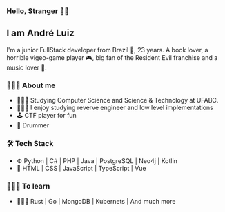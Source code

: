 ### Hello, Stranger 👋🏾<h2> I am André Luiz</h2>

I'm a junior FullStack developer from Brazil 💚, 23 years. A book lover, a horrible vigeo-game player 🎮, 
big fan of the Resident Evil franchise and a music lover 🎸.

### 🧔🏾‍♂️ About me

  - 👨🏾‍🎓 Studying Computer Science and Science & Technology at UFABC.
  - 👨🏾‍💻 I enjoy studying reverve engineer and low level implementations
  - 🕹 CTF player for fun
  - 🥁 Drummer

### 🛠 Tech Stack
  
  - ⚙️ Python | C# | PHP | Java | PostgreSQL | Neo4j | Kotlin
  - 🎀 HTML | CSS | JavaScript | TypeScript | Vue
  
### 🧗🏾‍♂️ To learn
  - 👨🏾‍🎓 Rust | Go | MongoDB | Kubernets | And much more 
